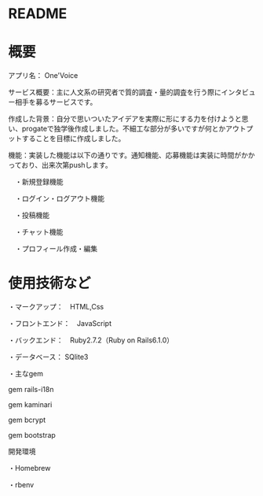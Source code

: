 # README
# 概要
アプリ名： One'Voice

サービス概要：主に人文系の研究者で質的調査・量的調査を行う際にインタビュー相手を募るサービスです。

作成した背景：自分で思いついたアイデアを実際に形にする力を付けようと思い、progateで独学後作成しました。不細工な部分が多いですが何とかアウトプットすることを目標に作成しました。

機能：実装した機能は以下の通りです。通知機能、応募機能は実装に時間がかかっており、出来次第pushします。
 　
   
   　・新規登録機能
  
 　・ログイン・ログアウト機能
  
 　・投稿機能
  
 　・チャット機能
  
 　・プロフィール作成・編集

# 使用技術など
・マークアップ：　HTML,Css

・フロントエンド：　JavaScript

・バックエンド：　Ruby2.7.2（Ruby on Rails6.1.0）

・データベース： SQlite3

・主なgem

gem rails-i18n

gem kaminari

gem bcrypt

gem bootstrap

開発環境

・Homebrew

・rbenv
